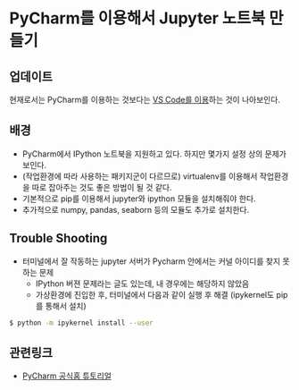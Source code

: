 # PyCharm를 이용해서 Jupyter 노트북 만들기
## 업데이트
현재로서는 PyCharm를 이용하는 것보다는 [VS Code를 이용](./jupyter-with-vscode.md)하는 것이 나아보인다.

## 배경
 - PyCharm에서 IPython 노트북을 지원하고 있다. 하지만 몇가지 설정 상의 문제가 보인다.
 - (작업환경에 따라 사용하는 패키지군이 다르므로) virtualenv를 이용해서 작업환경을 따로 잡아주는 것도 좋은 방법이 될 것 같다.
 - 기본적으로 pip를 이용해서 jupyter와 ipython 모듈을 설치해줘야 한다.
 - 추가적으로 numpy, pandas, seaborn 등의 모듈도 추가로 설치한다.


## Trouble Shooting
 - 터미널에서 잘 작동하는 jupyter 서버가 Pycharm 안에서는 커널 아이디를 찾지 못하는 문제
 	- IPython 버젼 문제라는 글도 있는데, 내 경우에는 해당하지 않았음
 	- 가상환경에 진입한 후, 터미널에서 다음과 같이 실행 후 해결 (ipykernel도 pip를 통해서 설치)
```bash
$ python -m ipykernel install --user
```

## 관련링크
 - [PyCharm 공식홈 튜토리얼](https://www.jetbrains.com/help/pycharm/2016.1/tutorial-using-ipython-jupyter-notebook-with-pycharm.html)
